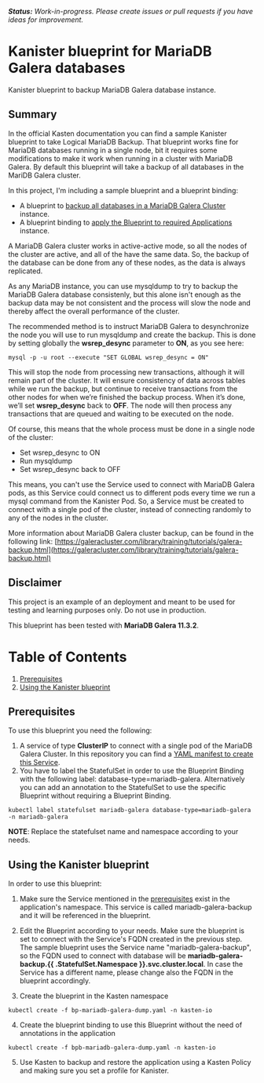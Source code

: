 ***Status:** Work-in-progress. Please create issues or pull requests if you have ideas for improvement.*

# **Kanister blueprint for MariaDB Galera databases**
Kanister blueprint to backup MariaDB Galera database instance.


## Summary
In the official Kasten documentation you can find a sample Kanister blueprint to take Logical MariaDB Backup.  That blueprint works fine for MariaDB databases running in a single node, bit it requires some modifications to make it work when running in a cluster with MariaDB Galera.  By default this blueprint will take a backup of all databases in the MariDB Galera cluster.

In this project, I'm including a sample blueprint and a blueprint binding:
* A blueprint to [backup all databases in a MariaDB Galera Cluster](bp-mariadb-galera-dump.yaml) instance.
* A blueprint binding to [apply the Blueprint to required Applications](bpb-mariadb-galera-dump.yaml) instance.


A MariaDB Galera cluster works in active-active mode, so all the nodes of the cluster are active, and all of the have the same data.  So, the backup of the database can be done from any of these nodes, as the data is always replicated.

As any MariaDB instance, you can use mysqldump to try to backup the MariaDB Galera database consistenly, but this alone isn't enough as the backup data may be not consistent and the process will slow the node and thereby affect the overall performance of the cluster.

The recommended method is to instruct MariaDB Galera to desynchronize the node you will use to run mysqldump and create the backup. This is done by setting globally the **wsrep_desync** parameter to **ON**, as you see here:
```
mysql -p -u root --execute "SET GLOBAL wsrep_desync = ON"
```

This will stop the node from processing new transactions, although it will remain part of the cluster. It will ensure consistency of data across tables while we run the backup, but continue to receive transactions from the other nodes for when we’re finished the backup process.  When it’s done, we’ll set **wsrep_desync** back to **OFF**. The node will then process any transactions that are queued and waiting to be executed on the node.

Of course, this means that the whole process must be done in a single node of the cluster:
* Set wsrep_desync to ON
* Run mysqldump
* Set wsrep_desync back to OFF

This means, you can't use the Service used to connect with MariaDB Galera pods, as this Service could connect us to different pods every time we run a mysql command from the Kanister Pod.  So, a Service must be created to connect with a single pod of the cluster, instead of connecting randomly to any of the nodes in the cluster.

More information about MariaDB Galera cluster backup, can be found in the following link: [https://galeracluster.com/library/training/tutorials/galera-backup.html](https://galeracluster.com/library/training/tutorials/galera-backup.html)


## Disclaimer
This project is an example of an deployment and meant to be used for testing and learning purposes only. Do not use in production. 

This blueprint has been tested with **MariaDB Galera 11.3.2**.


# Table of Contents

1. [Prerequisites](#Prerequisites)
2. [Using the Kanister blueprint](#Using-the-Kanister-blueprint)


## Prerequisites
To use this blueprint you need the following:
1. A service of type **ClusterIP** to connect with a single pod of the MariaDB Galera Cluster. In this repository you can find a [YAML manifest to create this Service](mariadb-svc.yaml).
2. You have to label the StatefulSet in order to use the Blueprint Binding with the following label: database-type=mariadb-galera.  Alternatively you can add an annotation to the StatefulSet to use the specific Blueprint without requiring a Blueprint Binding.

```
kubectl label statefulset mariadb-galera database-type=mariadb-galera -n mariadb-galera
```

**NOTE**: Replace the statefulset name and namespace according to your needs.


## Using the Kanister blueprint
In order to use this blueprint:

1. Make sure the Service mentioned in the  [prerequisites](#Prerequisites) exist in the application's namespace.  This service is called mariadb-galera-backup and it will be referenced in the blueprint.
2. Edit the Blueprint according to your needs.  Make sure the blueprint is set to connect with the Service's FQDN created in the previous step.
The sample blueprint uses the Service name "mariadb-galera-backup", so the FQDN used to connect with database will be **mariadb-galera-backup.{{ .StatefulSet.Namespace }}.svc.cluster.local**.  In case the Service has a different name, please change also the FQDN in the blueprint accordingly.

3. Create the blueprint in the Kasten namespace
```
kubectl create -f bp-mariadb-galera-dump.yaml -n kasten-io
```

4. Create the blueprint binding to use this Blueprint without the need of annotations in the application
```
kubectl create -f bpb-mariadb-galera-dump.yaml -n kasten-io
```

5. Use Kasten to backup and restore the application using a Kasten Policy and making sure you set a profile for Kanister.